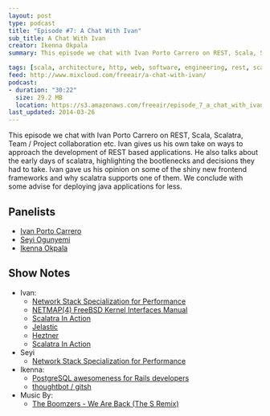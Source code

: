 ```yaml
---
layout: post
type: podcast
title: "Episode #7: A Chat With Ivan"
sub_title: A Chat With Ivan
creator: Ikenna Okpala
summary: This episode we chat with Ivan Porto Carrero on REST, Scala, Scalatra, Team / Project collaboration etc. Ivan gives us his own take on ways to approach the development of REST based applications. He also talks about the early days of scalatra, highlighting the bootlenecks and decisions they had to take. Ivan gave us his opinion on some of the shiny new frontend frameworks and why scalatra supports one of them. We conclude with some advise for deploying java applications for less.

tags: [scala, architecture, http, web, software, engineering, rest, scalatra, ruby, swagger-ui]
feed: http://www.mixcloud.com/freeair/a-chat-with-ivan/
podcast:
- duration: "30:22"
  size: 29.2 MB
  location: https://s3.amazonaws.com/freeair/episode_7_a_chat_with_ivan.mp3
last_updated: 2014-03-26
---
```


This episode we chat with Ivan Porto Carrero on REST, Scala, Scalatra, Team / Project collaboration etc. Ivan gives us his own take on ways to approach the development of REST based applications. He also talks about the early days of scalatra, highlighting the bootlenecks and decisions they had to take. Ivan gave us his opinion on some of the shiny new frontend frameworks and why scalatra supports one of them. We conclude with some advise for deploying java applications for less.

Panelists
---------

* [Ivan Porto Carrero](http://flanders.co.nz/)
* [Seyi Ogunyemi](http://micrypt.com)
* [Ikenna Okpala](http://www.ikennaokpala.com)

Show Notes
----------

* Ivan:
  * [Network Stack Specialization for Performance](http://conferences.sigcomm.org/hotnets/2013/papers/hotnets-final43.pdf)
  * [NETMAP(4) FreeBSD Kernel Interfaces Manual](http://www.freebsd.org/cgi/man.cgi?query=netmap&sektion=4)
  * [Scalatra In Action](http://www.manning.com/carrero2/)
  * [Jelastic](http://jelastic.com/)
  * [Heztner](http://www.hetzner.de/)
  * [Scalatra In Action](http://www.manning.com/carrero2/)
* Seyi
  * [Network Stack Specialization for Performance](https://github.com/ndbroadbent/scm_breeze)
* Ikenna:
  * [PostgreSQL awesomeness for Rails developers](http://www.amberbit.com/blog/2014/2/4/postgresql-awesomeness-for-rails-developers/)
  * [thoughtbot / gitsh](https://github.com/thoughtbot/gitsh)
* Music By:
  * [The Boomzers - We Are Back (The S Remix)](http://www.youtube.com/watch?v=MEYHp7R4Lp0)